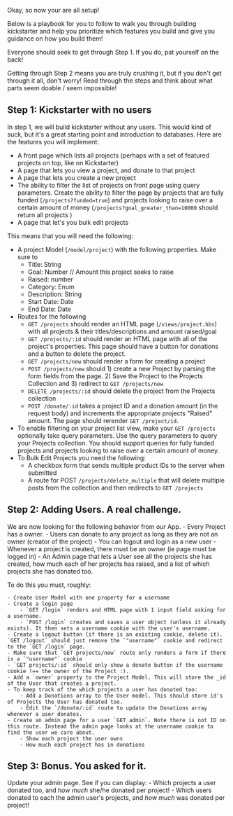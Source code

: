Okay, so now your are all setup! 

Below is a playbook for you to follow to walk you through building kickstarter and help you prioritize which features you build and give you guidance on how you build them! 

Everyone should seek to get through Step 1. If you do, pat yourself on the back!

Getting through Step 2 means you are truly crushing it, but if you don't get through it all, don't worry! Read through the steps and think about what parts seem doable / seem impossible! 

## Step 1: Kickstarter with no users 

In step 1, we will build kickstarter without any users. This would kind of suck, but it's a great starting point and introduction to databases. Here are the features you will implement: 

- A front page which lists all projects (perhaps with a set of featured projects
  on top, like on Kickstarter)
- A page that lets you view a project, and donate to that project
- A page that lets you create a new project
- The ability to filter the list of projects on front page using query parameters. Create the ability to filter the page by projects that are fully funded (`/projects?funded=true`) and projects looking to raise over a certain amount of money (`/projects?goal_greater_than=10000` should return all projects )
- A page that let's you bulk edit projects


This means that you will need the following: 
- A project Model (`/model/project`) with the following properties. Make sure to 
	- Title: String
	- Goal: Number // Amount this project seeks to raise
	- Raised: number
	- Category: Enum
    - Description: String  
    - Start Date: Date
    - End Date: Date
- Routes for the following
	- `GET /projects` should render an HTML page (`/views/project.hbs`) with all projects & their titles/descriptions and amount raised/goal
	- `GET /projects/:id` should render an HTML page with all of the project's properties. This page should have a button for donations and a button to delete the project.
	- `GET /projects/new` should render a form for creating a project
	- `POST /projects/new` should 1) create a new Project by parsing the form fields from the page. 2) Save the Project to the Projects Collection and 3) redirect to `GET /projects/new`
	- `DELETE /projects/:id` should delete the project from the Projects collection
	- `POST /donate/:id` takes a project ID and a donation amount (in the request body) and increments the appropriate projects "Raised" amount. The page should rerender `GET /project/id`. 
- To enable filtering on your project list view, make your `GET /projects` optionally take query parameters. Use the query parameters to query your Projects collection. You should support queries for fully funded projects and projects looking to raise over a certain amount of money. 
- To Bulk Edit Projects you need the following:
	- A checkbox form that sends multiple product IDs to the server when submitted
	- A route for POST `/projects/delete_multiple` that will delete multiple posts from the collection and then redirects to `GET /projects`


## Step 2: Adding Users. A real challenge. 

We are now looking for the following behavior from our App. 
	- Every Project has a owner.
	- Users can donate to any project as long as they are not an owner (creator of the project)
	- You can logout and login as a new user 
	- Whenever a project is created, there must be an owner (ie page must be logged in)
	- An Admin page that lets a User see all the projects she has created, how much each of her projects has raised, and a list of which projects she has donated too. 

To do this you must, roughly: 

	- Create User Model with one property for a username
	- Create a login page
		- `GET /login` renders and HTML page with 1 input field asking for a username. 
		- `POST /login` creates and saves a user object (unless it already exists). It then sets a username cookie with the user's username. 
	- Create a logout button (if there is an existing cookie, delete it). `GET /logout` should just remove the `"username"` cookie and redirect to the `GET /login` page. 
	- Make sure that `GET projects/new` route only renders a form if there is a `"username"` cookie
	- `GET projects/:id` should only show a donate button if the username cookie !== the owner of the Project :). 
	- Add a `owner` property to the Project Model. This will store the _id of the User that creates a project.
	- To keep track of the which projects a user has donated too: 
		- Add a Donations array to the User model. This should store id's of Projects the User has donated too. 
		- Edit the `/donate/:id` route to update the Donations array whenever a user donates.
	- Create an admin page for a user `GET admin`. Note there is not ID on this route. Instead the admin page looks at the username cookie to find the user we care about. 
	    - Show each project the user owns
	    - How much each project has in donations 

## Step 3: Bonus. You asked for it.

Update your admin page. See if you can display: 
	- Which projects a user donated too, and *how much* she/he donated per project!
	- Which users donated to each the admin user's projects, and *how much* was donated per project! 


